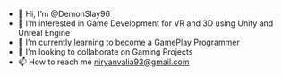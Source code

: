 - 👋 Hi, I’m @DemonSlay96
- 👀 I’m interested in Game Development for VR and 3D using Unity and Unreal Engine
- 🌱 I’m currently learning to become a GamePlay Programmer
- 💞️ I’m looking to collaborate on Gaming Projects
- 📫 How to reach me niryanvalia93@gmail.com

<!---
DemonSlay96/DemonSlay96 is a ✨ special ✨ repository because its `README.md` (this file) appears on your GitHub profile.
You can click the Preview link to take a look at your changes.
--->
